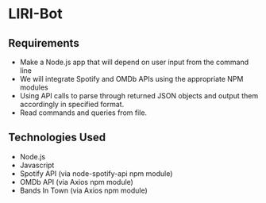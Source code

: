 # LIRI-Bot

## Requirements
* Make a Node.js app that will depend on user input from the command line
* We will integrate Spotify and OMDb APIs using the appropriate NPM modules
* Using API calls to parse through returned JSON objects and output them accordingly in specified format.
* Read commands and queries from file.



## Technologies Used
* Node.js
* Javascript
* Spotify API (via node-spotify-api npm module)
* OMDb API (via Axios npm module)
* Bands In Town (via Axios npm module)
